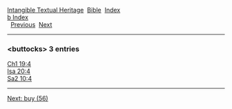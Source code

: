 [Intangible Textual Heritage](../../index)  [Bible](../index) 
[Index](index)   
[b Index](_b_)  
  [Previous](c01807)  [Next](c01809) 

------------------------------------------------------------------------

### &lt;buttocks&gt; 3 entries

[Ch1 19:4](../kjv/ch1019.htm#004)  
[Isa 20:4](../kjv/isa020.htm#004)  
[Sa2 10:4](../kjv/sa2010.htm#004)  

------------------------------------------------------------------------

[Next: buy (56)](c01809)
